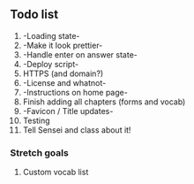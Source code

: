 ## Todo list

1. -Loading state-
2. -Make it look prettier-
3. -Handle enter on answer state-
4. -Deploy script-
5. HTTPS (and domain?)
6. -License and whatnot-
7. -Instructions on home page-
8. Finish adding all chapters (forms and vocab)
9. -Favicon / Title updates-
10. Testing
11. Tell Sensei and class about it!


### Stretch goals
1. Custom vocab list